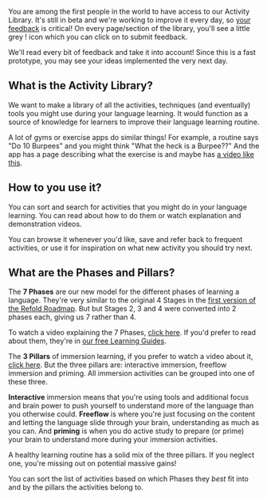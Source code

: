 You are among the first people in the world to have access to our Activity Library. It's still in beta and we're working to improve it every day, so [your feedback](https://form.typeform.com/to/JvsO9bHi) is critical! On every page/section of the library, you'll see a little grey ! icon which you can click on to submit feedback. 

We'll read every bit of feedback and take it into account! Since this is a fast prototype, you may see your ideas implemented the very next day.

## What is the Activity Library?

We want to make a library of all the activities, techniques (and eventually) tools you might use during your language learning. It would function as a source of knowledge for learners to improve their language learning routine.

A lot of gyms or exercise apps do similar things! For example, a routine says "Do 10 Burpees" and you might think "What the heck is a Burpee??" And the app has a page describing what the exercise is and maybe has [a video like this](https://www.youtube.com/watch?v=G2hv_NYhM-A).

## How to you use it?

You can sort and search for activities that you might do in your language learning. You can read about how to do them or watch explanation and demonstration videos. 

You can browse it whenever you'd like, save and refer back to frequent activities, or use it for inspiration on what new activity you should try next.

## What are the Phases and Pillars?

The **7 Phases** are our new model for the different phases of learning a language. They're very similar to the original 4 Stages in the [first version of the Refold Roadmap](https://refold.la/simplified/). But but Stages 2, 3 and 4 were converted into 2 phases each, giving us 7 rather than 4. 

To watch a video explaining the 7 Phases, [click here](https://youtu.be/Jo4ds4mxuhU). If you'd prefer to read about them, they're in [our free Learning Guides](https://refold.la/how-to-learn-spanish/).

The **3 Pillars** of immersion learning, if you prefer to watch a video about it, [click here](https://youtu.be/jStLYOJL19U). But the three pillars are: interactive immersion, freeflow immersion and priming. All immersion activities can be grouped into one of these three. 

**Interactive** immersion means that you're using tools and additional focus and brain power to push yourself to understand more of the language than you otherwise could. **Freeflow** is where you're just focusing on the content and letting the language slide through your brain, understanding as much as you can. And **priming** is when you do active study to prepare (or prime) your brain to understand more during your immersion activities.

A healthy learning routine has a solid mix of the three pillars. If you neglect one, you're missing out on potential massive gains!

You can sort the list of activities based on which Phases they *best* fit into and by the pillars the activities belong to.
